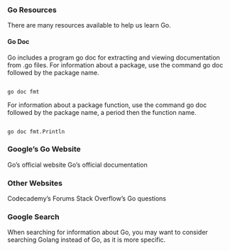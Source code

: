 ### Go Resources
There are many resources available to help us learn Go.

#### Go Doc
Go includes a program go doc for extracting and viewing documentation from .go files. For information about a package, use the command go doc followed by the package name.

<pre><code>
go doc fmt 
</code></pre>

For information about a package function, use the command go doc followed by the package name, a period then the function name.

<pre><code>
go doc fmt.Println
</code></pre>

### Google’s Go Website
Go’s official website
Go’s official documentation
### Other Websites
Codecademy’s Forums
Stack Overflow’s Go questions
### Google Search
When searching for information about Go, you may want to consider searching Golang instead of Go, as it is more specific.